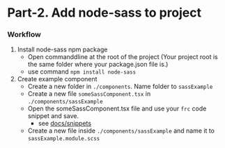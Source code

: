 <h1>Part-2. Add node-sass to project</h3>

<h3>Workflow</h3>

1. Install node-sass npm package
    * Open commanddline at the root of the project (Your project root is the same folder where your package.json file is.)
    * use command ```npm install node-sass```
2. Create example component
    * Create a new folder in ``./components``. Name folder to ``sassExample``
    * Create a new file ``someSassComponent.tsx`` in ``./components/sassExample``
    * Open the someSassComponent.tsx file and use your ``frc`` code snippet and save.
        * see [docs/snippets](https://github.com/JoniRinta-Kahila/portfolioproject/blob/main/docs/snippets.md)
    * Create a new file inside ``./components/sassExample`` and name it to ``sassExample.module.scss``
    
